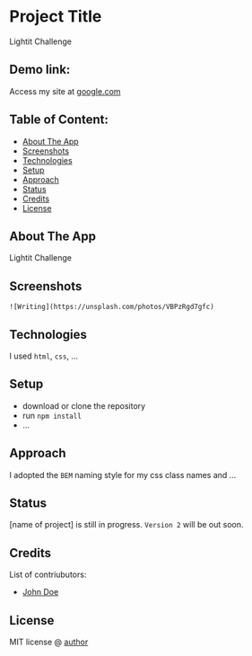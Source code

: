 # Project Title

Lightit Challenge

## Demo link:

Access my site at [google.com](https://google.com)

## Table of Content:

- [About The App](#about-the-app)
- [Screenshots](#screenshots)
- [Technologies](#technologies)
- [Setup](#setup)
- [Approach](#approach)
- [Status](#status)
- [Credits](#credits)
- [License](#license)

## About The App

Lightit Challenge

## Screenshots

`![Writing](https://unsplash.com/photos/VBPzRgd7gfc)`

## Technologies

I used `html`, `css`, ...

## Setup

- download or clone the repository
- run `npm install`
- ...

## Approach

I adopted the `BEM` naming style for my css class names and ...

## Status

[name of project] is still in progress. `Version 2` will be out soon.

## Credits

List of contriubutors:

- [John Doe](johndoe.com)

## License

MIT license @ [author](author.com)
